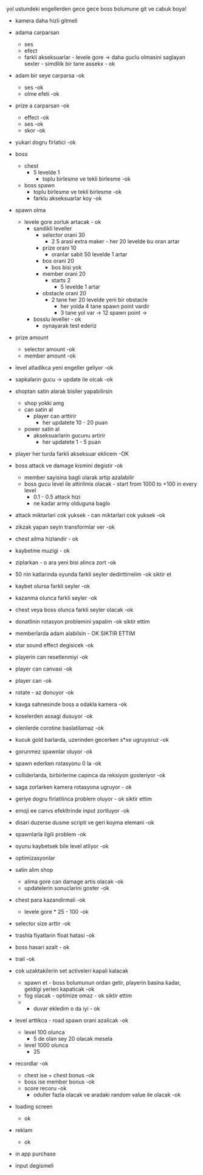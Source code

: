 yol ustundeki engellerden gece gece boss bolumune git ve cabuk boya!


* kamera daha hizli gitmeli 
* adama carparsan
  * ses 
  * efect
  * farkli akseksuarlar - levele gore -> daha guclu olmasini saglayan sexler - simdilik bir tane assekx - ok
  
* adam bir seye carparsa -ok
  * ses  -ok
  * olme efeti -ok
  
* prize a carparsan -ok
  * effect -ok
  * ses -ok
  * skor -ok

* yukari dogru firlatici -ok

* boss
  * chest
    * 5 levelde 1
      * toplu birlesme ve tekli birlesme -ok
  * boss spawn
    * toplu birlesme ve tekli birlesme -ok
    * farklu akseksuarlar koy -ok


* spawn olma
  * levele gore zorluk artacak - ok
    * sandikli leveller
      * selector orani 30
        * 2 5 arasi extra maker - her 20 levelde bu oran artar
      * prize orani 10
        * oranlar sabit 50 levelde 1 artar
      * bos orani 20
        * bos bisi yok
      * member orani 20
        * starts 2
          * 5 levelde 1 artar
      * obstacle orani 20
        * 2 tane her 20 levelde yeni bir obstacle
          * her yolda 4 tane spawn point vardir
          * 3 tane yol var -> 12 spawn point -> 
    * bosslu leveller - ok
      * oynayarak test ederiz


* prize amount
  * selector amount -ok
  * member amount -ok

* level atladikca yeni engeller geliyor -ok
* sapkalarin gucu -> update ile olcak -ok 



* shoptan satin alarak bisiler yapabilirsin
  * shop yokki amg
  * can satin al
    * player can arttirir
      * her updatete 10 - 20 puan 
  * power satin al
    * akseksuarlarin gucunu artirir
      * her updatete 1 - 5 puan 
  
* player her turda farkli akseksuar eklicem -OK
* boss attack ve damage kismini degistir -ok 
  * member sayisina bagli olarak artip azalabilir
  * boss gucu level ile attirilmis olacak - start from 1000 to +100 in every level
    * 0.1 - 0.5 attack hizi
    * ne kadar army olduguna baglo
* attack miktarlari cok yuksek - can miktarlari cok yuksek  -ok 
* zikzak yapan seyin transformlar ver -ok
* chest ailma hizlandir - ok
* kaybetme muzigi - ok
* ziplarkan - o ara yeni bisi alinca zort -ok
* 50 nin katlarinda oyunda farkli seyler dedirttirrelim -ok siktir et
* kaybet olursa farkli seyler  -ok
* kazanma olunca farkli seyler -ok
* chest veya boss olunca farkli seyler olacak -ok
* donatlinin rotasyon problemini yapalim -ok siktir ettim
* memberlarda adam alabilsin - OK SIKTIR ETTIM
* star sound effect degisicek -ok
* playerin can resetlenmiyi -ok
* player can canvasi -ok 
* player can -ok
* rotate - az donuyor -ok
* kavga sahnesinde boss a odakla kamera -ok
* koselerden assagi dusuyor -ok
* olenlerde corotine baslatilamaz -ok
* kucuk gold barlarda, uzerinden gecerken s*xe ugruyoruz -ok
* gorunmez spawnlar oluyor -ok
* spawn ederken rotasyonu 0 la -ok
* colliderlarda, birbirlerine capinca da reksiyon gosteriyor -ok
* saga zorlarken kamera rotasyona ugruyor - ok
* geriye dogru firlatilinca problem oluyor - ok siktir ettim
* emoji ee canvs efekltrinde input zortluyor -ok
* disari duzerse dusme scripti ve geri koyma elemani -ok
* spawnlarla ilgili problem -ok
* oyunu kaybetsek bile level atliyor -ok

- optimizasyonlar
* satin alim shop
  * alima gore can damage artis olacak -ok
  * updatelerin sonuclarini goster -ok

* chest para kazandirmali -ok
  * levele gore * 25 - 100 -ok
* selector size arttir -ok
* trashla fiyatlarin float hatasi -ok
* boss hasari azalt - ok
* trail -ok
  
* cok uzaktakilerin set activeleri kapali kalacak
  * spawn et - boss bolumunun ordan getir, playerin basina kadar, geldigi yerleri kapaticak -ok
  * fog olacak - optimize omaz - ok siktir ettim 
  *   - duvar ekledim o da iyi  - ok
  
* level arttikca - road spawn orani azalicak -ok
  * level 100 olunca
    * 5 de olan sey 20 olacak mesela
  * level 1000 olunca
    * 25

* recordlar -ok
  * chest ise + chest bonus -ok
  * boss ise member bonus -ok
  * score recoru -ok
    * oduller fazla olacak ve aradaki random value ile olacak -ok

* loading screen
  * ok
* reklam
  * ok 
* in app purchase
* input degismeli 


  

  